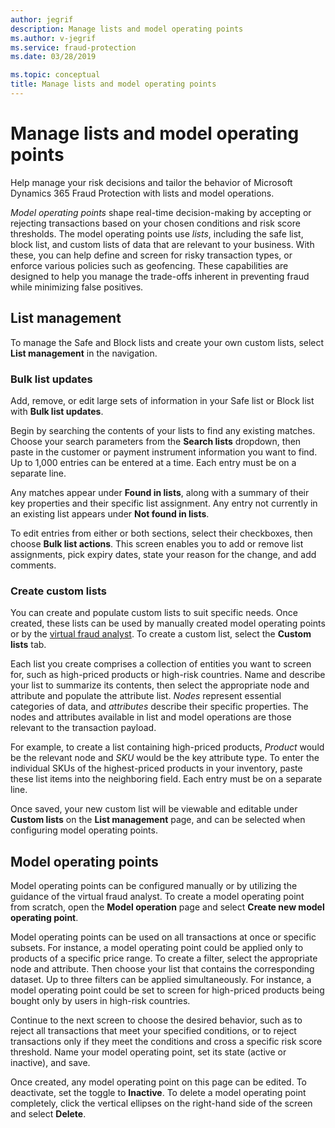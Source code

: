 ```yaml
---
author: jegrif
description: Manage lists and model operating points  
ms.author: v-jegrif
ms.service: fraud-protection
ms.date: 03/28/2019

ms.topic: conceptual
title: Manage lists and model operating points  
---
```



# Manage lists and model operating points  

Help manage your risk decisions and tailor the behavior of Microsoft Dynamics 365 Fraud Protection with lists and model operations. 

*Model operating points* shape real-time decision-making by accepting or rejecting transactions based on your chosen conditions and risk score thresholds. The model operating points use *lists*, including the safe list, block list, and custom lists of data that are relevant to your business. With these, you can help define and screen for risky transaction types, or enforce various policies such as geofencing. These capabilities are designed to help you manage the trade-offs inherent in preventing fraud while minimizing false positives. 

## List management
To manage the Safe and Block lists and create your own custom lists, select **List management** in the navigation. 

### Bulk list updates 
Add, remove, or edit large sets of information in your Safe list or Block list with **Bulk list updates**.  

Begin by searching the contents of your lists to find any existing matches. Choose your search parameters from the **Search lists** dropdown, then paste in the customer or payment instrument information you want to find. Up to 1,000 entries can be entered at a time. Each entry must be on a separate line. 

Any matches appear under **Found in lists**, along with a summary of their key properties and their specific list assignment. Any entry not currently in an existing list appears under **Not found in lists**.  

To edit entries from either or both sections, select their checkboxes, then choose **Bulk list actions**. This screen enables you to add or remove list assignments, pick expiry dates, state your reason for the change, and add comments. 

### Create custom lists 
You can create and populate custom lists to suit specific needs. Once created, these lists can be used by manually created model operating points or by the [virtual fraud analyst](virtual-fraud-analyst.md). To create a custom list, select the **Custom lists** tab. 

Each list you create comprises a collection of entities you want to screen for, such as high-priced products or high-risk countries. Name and describe your list to summarize its contents, then select the appropriate node and attribute and populate the attribute list. *Nodes* represent essential categories of data, and *attributes* describe their specific properties. The nodes and attributes available in list and model operations are those relevant to the transaction payload.

For example, to create a list containing high-priced products, *Product* would be the relevant node and *SKU* would be the key attribute type. To enter the individual SKUs of the highest-priced products in your inventory, paste these list items into the neighboring field. Each entry must be on a separate line.

Once saved, your new custom list will be viewable and editable under **Custom lists** on the **List management** page, and can be selected when configuring model operating points. 

## Model operating points

Model operating points can be configured manually or by utilizing the guidance of the virtual fraud analyst. To create a model operating point from scratch, open the **Model operation** page and select **Create new model operating point**.

Model operating points can be used on all transactions at once or specific subsets. For instance, a model operating point could be applied only to products of a specific price range. To create a filter, select the appropriate node and attribute. Then choose your list that contains the corresponding dataset. Up to three filters can be applied simultaneously. For instance, a model operating point could be set to screen for high-priced products being bought only by users in high-risk countries.

Continue to the next screen to choose the desired behavior, such as to reject all transactions that meet your specified conditions, or to reject transactions only if they meet the conditions and cross a specific risk score threshold. Name your model operating point, set its state (active or inactive), and save.

Once created, any model operating point on this page can be edited. To deactivate, set the toggle to **Inactive**. To delete a model operating point completely, click the vertical ellipses on the right-hand side of the screen and select **Delete**. 
